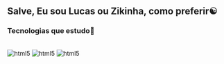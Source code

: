 ## Salve, Eu sou Lucas ou Zikinha, como preferir☯️
### Tecnologias que estudo🦇

<div style="display: inline_block"><br/>
    <img algn="center" alt="html5" src="https://img.shields.io/badge/Python-14354C?style=for-the-badge&logo=python&logoColor=white">
    <img algn="center" alt="html5" src="https://img.shields.io/badge/Django-092E20?style=for-the-badge&logo=django&logoColor=white">
    <img algn="center" alt="html5" src="https://img.shields.io/badge/Ubuntu-E95420?style=for-the-badge&logo=ubuntu&logoColor=white">
    
</div>

